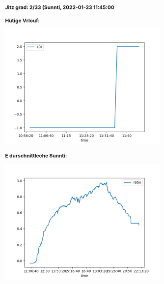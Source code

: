 ### Jitz grad: 2/33 (Sunnti, 2022-01-23 11:45:00

### Hütige Vrlouf:
![Graph](Today.png)

### E durschnittleche Sunnti:
![Graph](Sunnti.png)